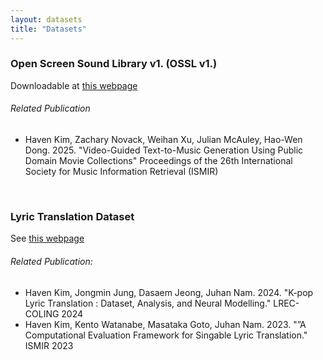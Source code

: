 ```yaml
---
layout: datasets
title: "Datasets"
---
```



### Open Screen Sound Library v1. (OSSL v1.)

Downloadable at [this webpage](https://havenpersona.github.io/ossl-v1)

###### Related Publication
- Haven Kim, Zachary Novack, Weihan Xu, Julian McAuley, Hao-Wen Dong. 2025. "Video-Guided Text-to-Music Generation Using Public Domain Movie Collections" Proceedings of the 26th International Society for Music Information Retrieval (ISMIR)

<br>

### Lyric Translation Dataset

See [this webpage](https://havenpersona.github.io/lt-dataset)

###### Related Publication:
- Haven Kim, Jongmin Jung, Dasaem Jeong, Juhan Nam. 2024. "K-pop Lyric Translation : Dataset, Analysis, and Neural Modelling." LREC-COLING 2024
- Haven Kim, Kento Watanabe, Masataka Goto, Juhan Nam. 2023. "”A Computational Evaluation Framework for Singable Lyric Translation." ISMIR 2023
